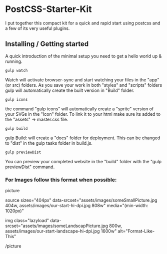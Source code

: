 
# PostCSS-Starter-Kit


I put together this compact kit for a quick and rapid start using postcss and
a few of its very useful plugins.

## Installing / Getting started

A quick introduction of the minimal setup you need to get a hello world up &
running.

```shell
gulp watch
```

Watch will activate browser-sync and start watching your files in the "app" (or src) folders. As you save your work in both "styles" and "scripts" folders gulp will automatically create
the built version in "Build" folder.

```shell
gulp icons
```

the command "gulp icons" will automatically create a "sprite" version of your
SVGs in the "Icon" folder. To link it to your html make sure its added to
the "assets" -> master.css file.

```shell
gulp build
```

gulp Build: will create a "docs" folder for deployment.
This can be changed to "dist" in the gulp tasks folder in build.js.

```shell
gulp previewDist
```

You can preview your completed website in the "build" folder
with the "gulp previewDist" command.





<!-- ######################################################### PERSONAL NOTES-->

### For Images follow this format when possible:

picture

  source sizes="404px" data-srcset="assets/images/someSmallPicture.jpg 404w,
  assets/images/our-start-hi-dpi.jpg 808w" media="(min-width: 1020px)"


  img class="lazyload" data-srcset="assets/images/someLandscapPicture.jpg 800w,
  assets/images/our-start-landscape-hi-dpi.jpg 1600w" alt="Format-Like-This"

/picture
<!-- ##################################################### PERSONAL NOTES-- END>
